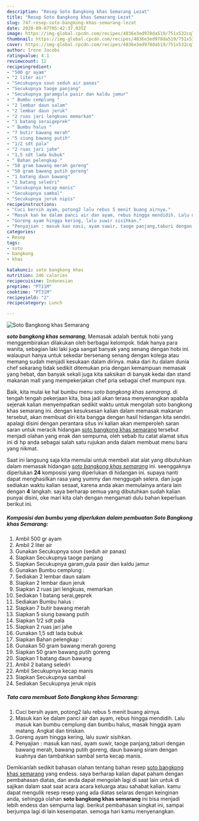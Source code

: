 ```yaml
---
description: "Resep Soto Bangkong khas Semarang Lezat"
title: "Resep Soto Bangkong khas Semarang Lezat"
slug: 747-resep-soto-bangkong-khas-semarang-lezat
date: 2020-09-07T05:42:37.035Z
image: https://img-global.cpcdn.com/recipes/4836e3ed978da519/751x532cq70/soto-bangkong-khas-semarang-foto-resep-utama.jpg
thumbnail: https://img-global.cpcdn.com/recipes/4836e3ed978da519/751x532cq70/soto-bangkong-khas-semarang-foto-resep-utama.jpg
cover: https://img-global.cpcdn.com/recipes/4836e3ed978da519/751x532cq70/soto-bangkong-khas-semarang-foto-resep-utama.jpg
author: Irene Jacobs
ratingvalue: 4.1
reviewcount: 12
recipeingredient:
- "500 gr ayam"
- "2 liter air"
- "Secukupnya soun seduh air panas"
- "Secukupnya taoge panjang"
- "Secukupnya garamgula pasir dan kaldu jamur"
- " Bumbu cemplung "
- "2 lembar daun salam"
- "2 lembar daun jeruk"
- "2 ruas jari lengkuas memarkan"
- "1 batang seraigeprek"
- " Bumbu halus "
- "7 butir bawang merah"
- "5 siung bawang putih"
- "1/2 sdt pala"
- "2 ruas jari jahe"
- "1,5 sdt lada bubuk"
- " Bahan pelengkap "
- "50 gram bawang merah goreng"
- "50 gram bawang putih goreng"
- "1 batang daun bawang"
- "2 batang seledri"
- "Secukupnya kecap manis"
- "Secukupnya sambal"
- "Secukupnya jeruk nipis"
recipeinstructions:
- "Cuci bersih ayam, potong2 lalu rebus 5 menit buang airnya."
- "Masuk kan ke dalam panci air dan ayam, rebus hingga mendidih. Lalu masuk kan bumbu cemplung dan bumbu halus, masak hingga ayam matang. Angkat dan tiriskan."
- "Goreng ayam hingga kering, lalu suwir sisihkan."
- "Penyajian : masuk kan nasi, ayam suwir, taoge panjang,taburi dengan bawang merah, bawang putih goreng, daun bawang siram dengan kuahnya dan tambahkan sambal serta kecap manis."
categories:
- Resep
tags:
- soto
- bangkong
- khas

katakunci: soto bangkong khas 
nutrition: 246 calories
recipecuisine: Indonesian
preptime: "PT11M"
cooktime: "PT31M"
recipeyield: "2"
recipecategory: Lunch

---
```



![Soto Bangkong khas Semarang](https://img-global.cpcdn.com/recipes/4836e3ed978da519/751x532cq70/soto-bangkong-khas-semarang-foto-resep-utama.jpg)

<b><i>soto bangkong khas semarang</i></b>, Memasak adalah bentuk hobi yang menggembirakan dilakukan oleh berbagai kelompok. tidak hanya para wanita, sebagian laki laki juga sangat banyak yang senang dengan hobi ini. walaupun hanya untuk sekedar bersenang senang dengan kolega atau memang sudah menjadi kesukaan dalam dirinya. maka dari itu dalam dunia chef sekarang tidak sedikit ditemukan pria dengan kemampuan memasak yang hebat, dan banyak sekali juga kita saksikan di banyak kedai dan stand makanan mall yang mempekerjakan chef pria sebagai chef mumpuni nya.

Baik, kita mulai ke hal bumbu menu <i>soto bangkong khas semarang</i>. di tengah tengah pekerjaan kita, bisa jadi akan terasa menyenangkan apabila sejenak kalian menyempatkan sedikit waktu untuk mengolah soto bangkong khas semarang ini. dengan kesuksesan kalian dalam memasak makanan tersebut, akan membuat diri kita bangga dengan hasil hidangan kita sendiri. apalagi disini dengan perantara situs ini kalian akan memperoleh saran saran untuk meracik hidangan <u>soto bangkong khas semarang</u> tersebut menjadi olahan yang enak dan sempurna, oleh sebab itu catat alamat situs ini di hp anda sebagai salah satu rujukan anda dalam membuat menu baru yang nikmat.




Saat ini langsung saja kita memulai untuk membeli alat alat yang dibutuhkan dalam memasak hidangan <u><i>soto bangkong khas semarang</i></u> ini. seenggaknya diperlukan <b>24</b> komposisi yang diperlukan di hidangan ini. supaya nanti dapat menghasilkan rasa yang yummy dan menggugah selera. dan juga sediakan waktu kalian sesaat, karena anda akan memulainya antara lain dengan <b>4</b> langkah. saya berharap semua yang dibutuhkan sudah kalian punyai disini, oke mari kita olah dengan mengamati dulu bahan keperluan berikut ini.

<!--inarticleads1-->

##### Komposisi dan bumbu yang diperlukan dalam pembuatan Soto Bangkong khas Semarang:

1. Ambil 500 gr ayam
1. Ambil 2 liter air
1. Gunakan Secukupnya soun (seduh air panas)
1. Siapkan Secukupnya taoge panjang
1. Siapkan Secukupnya garam,gula pasir dan kaldu jamur
1. Gunakan  Bumbu cemplung :
1. Sediakan 2 lembar daun salam
1. Siapkan 2 lembar daun jeruk
1. Siapkan 2 ruas jari lengkuas, memarkan
1. Sediakan 1 batang serai,geprek
1. Sediakan  Bumbu halus :
1. Siapkan 7 butir bawang merah
1. Siapkan 5 siung bawang putih
1. Siapkan 1/2 sdt pala
1. Siapkan 2 ruas jari jahe
1. Gunakan 1,5 sdt lada bubuk
1. Siapkan  Bahan pelengkap :
1. Gunakan 50 gram bawang merah goreng
1. Siapkan 50 gram bawang putih goreng
1. Siapkan 1 batang daun bawang
1. Ambil 2 batang seledri
1. Ambil Secukupnya kecap manis
1. Siapkan Secukupnya sambal
1. Sediakan Secukupnya jeruk nipis




<!--inarticleads2-->

##### Tata cara membuat Soto Bangkong khas Semarang:

1. Cuci bersih ayam, potong2 lalu rebus 5 menit buang airnya.
1. Masuk kan ke dalam panci air dan ayam, rebus hingga mendidih. Lalu masuk kan bumbu cemplung dan bumbu halus, masak hingga ayam matang. Angkat dan tiriskan.
1. Goreng ayam hingga kering, lalu suwir sisihkan.
1. Penyajian : masuk kan nasi, ayam suwir, taoge panjang,taburi dengan bawang merah, bawang putih goreng, daun bawang siram dengan kuahnya dan tambahkan sambal serta kecap manis.




Demikianlah sedikit bahasan olahan tentang bahan resep <u>soto bangkong khas semarang</u> yang endess. saya berharap kalian dapat paham dengan pembahasan diatas, dan anda dapat mengolah lagi di saat lain untuk di sajikan dalam saat saat acara acara keluarga atau sahabat kalian. kamu dapat mengulik resep resep yang ada diatas selaras dengan keinginan anda, sehingga olahan <b>soto bangkong khas semarang</b> ini bisa menjadi lebih endess dan sempurna lagi. berikut pembahasan singkat ini, sampai berjumpa lagi di lain kesempatan. semoga hari kamu menyenangkan.
